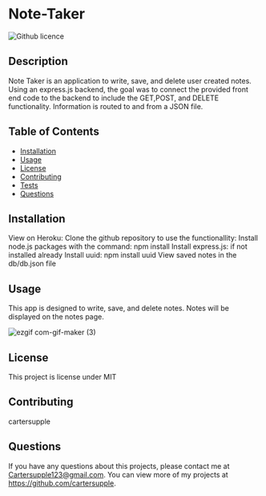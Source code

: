 # Note-Taker

![Github licence](http://img.shields.io/badge/license-MIT-blue.svg)

## Description 
Note Taker is an application to write, save, and delete user created notes. Using an express.js backend, the goal was to connect the provided front end code to the backend to include the GET,POST, and DELETE functionality. Information is routed to and from a JSON file. 

## Table of Contents
* [Installation](#installation)
* [Usage](#usage)
* [License](#license)
* [Contributing](#contributing)
* [Tests](#tests)
* [Questions](#questions)

## Installation 
View on Heroku:
Clone the github repository to use the functionallity:
    Install node.js packages with the command: npm install
    Install express.js: if not installed already
    Install uuid: npm install uuid
View saved notes in the db/db.json file

## Usage 
This app is designed to write, save, and delete notes. Notes will be displayed on the notes page. 

![ezgif com-gif-maker (3)](https://user-images.githubusercontent.com/89411805/149430793-9a6a04ba-3ee4-48a8-b2c2-4cdbf1eff9a3.gif)

## License 
This project is license under MIT

## Contributing 
cartersupple

## Questions
If you have any questions about this projects, please contact me at Cartersupple123@gmail.com. You can view more of my projects at https://github.com/cartersupple.